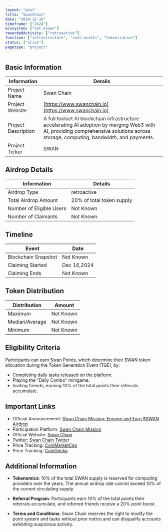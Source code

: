 ```yaml
---
layout: "post"
title: "SwanChain"
date: "2024-12-16"
timeframe: ["2k24"]
ecosystem: ["not-known"]
rewardedActivity: ["retroactive"]
function: ["infrastructure", "real-assets", "tokenization"]
status: ["alive"]
pagetype: "project"
---
```


## Basic Information

| Information         | Details                                                                                                                                                                             |
| ------------------- | ----------------------------------------------------------------------------------------------------------------------------------------------------------------------------------- |
| Project Name        | Swan Chain                                                                                                                                                                          |
| Project Website     | [https://www.swanchain.io](https://www.swanchain.io)                                                                                                                                |
| Project Description | A full toolset AI blockchain infrastructure accelerating AI adoption by merging Web3 with AI, providing comprehensive solutions across storage, computing, bandwidth, and payments. |
| Project Ticker      | SWAN                                                                                                                                                                                |

## Airdrop Details

| Information              | Details                   |
| ------------------------ | ------------------------- |
| Airdrop Type             | retroactive               |
| Total Airdrop Amount     | 20% of total token supply |
| Number of Eligible Users | Not Known                 |
| Number of Claimants      | Not Known                 |

## Timeline

| Event               | Date        |
| ------------------- | ----------- |
| Blockchain Snapshot | Not Known   |
| Claiming Started    | Dec 16,2024 |
| Claiming Ends       | Not Known   |

## Token Distribution

| Distribution   | Amount    |
| -------------- | --------- |
| Maximum        | Not Known |
| Median/Average | Not Known |
| Minimum        | Not Known |

## Eligibility Criteria

Participants can earn Swan Points, which determine their SWAN token allocation during the Token Generation Event (TGE), by:

- Completing daily tasks released on the platform.
- Playing the "Daily Combo" minigame.
- Inviting friends, earning 10% of the total points their referrals accumulate.

## Important Links

- Official Announcement: [Swan Chain Mission: Engage and Earn $SWAN Airdrop](https://swanchain.medium.com/swan-chain-mission-engage-and-earn-swan-airdrop-8a91d96f9ec7)
- Participation Platform: [Swan Chain Mission](https://mission.swanchain.io/)
- Official Website: [Swan Chain](https://www.swanchain.io)
- Twitter: [Swan Chain Twitter](https://twitter.com/swan_chain)
- Price Tracking: [CoinMarketCap](https://coinmarketcap.com/currencies/swan-chain/)
- Price Tracking: [CoinGecko](https://www.coingecko.com/en/coins/swan-chain/)

## Additional Information

- **Tokenomics**: 10% of the total SWAN supply is reserved for computing providers over the years. The annual airdrop rate cannot exceed 10% of the current circulating supply.

- **Referral Program**: Participants earn 10% of the total points their referrals accumulate, and referred friends receive a 20% point boost.

- **Terms and Conditions**: Swan Chain reserves the right to modify the point system and tasks without prior notice and can disqualify accounts exhibiting suspicious activity.